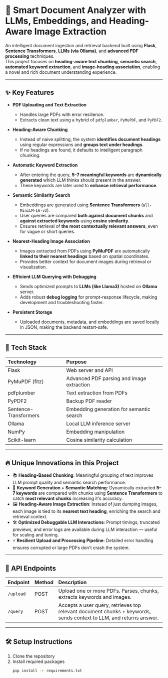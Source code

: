 # 📄 Smart Document Analyzer with LLMs, Embeddings, and Heading-Aware Image Extraction

An intelligent document ingestion and retrieval backend built using **Flask**, **Sentence Transformers**, **LLMs (via Ollama)**, and **advanced PDF processing** techniques.  
This project focuses on **heading-aware text chunking**, **semantic search**, **automated keyword extraction**, and **image-heading association**, enabling a novel and rich document understanding experience.

---

## ✨ Key Features

- **PDF Uploading and Text Extraction**
  - Handles large PDFs with error resilience.
  - Extracts clean text using a hybrid of `pdfplumber`, `PyMuPDF`, and `PyPDF2`.

- **Heading-Aware Chunking**
  - Instead of naive splitting, the system **identifies document headings** using regular expressions and **groups text under headings**.
  - If no headings are found, it defaults to intelligent paragraph chunking.

- **Automatic Keyword Extraction**
  - After entering the query, **5–7 meaningful keywords** are **dynamically generated** which LLM thinks should present in the answer.
  - These keywords are later used to **enhance retrieval performance**.

- **Semantic Similarity Search**
  - Embeddings are generated using **Sentence Transformers** (`all-MiniLM-L6-v2`).
  - User queries are compared **both against document chunks** and **against extracted keywords** using **cosine similarity**.
  - Ensures retrieval of **the most contextually relevant answers**, even for vague or short queries.

- **Nearest-Heading Image Association**
  - Images extracted from PDFs using **PyMuPDF** are automatically **linked to their nearest headings** based on spatial coordinates.
  - Provides better context for document images during retrieval or visualization.

- **Efficient LLM Querying with Debugging**
  - Sends optimized prompts to **LLMs (like Llama3)** hosted on **Ollama** server.
  - Adds robust **debug logging** for prompt-response lifecycle, making development and troubleshooting faster.

- **Persistent Storage**
  - Uploaded documents, metadata, and embeddings are saved locally in JSON, making the backend restart-safe.

---

## 🚀 Tech Stack

| Technology | Purpose |
| :--- | :--- |
| Flask | Web server and API |
| PyMuPDF (fitz) | Advanced PDF parsing and image extraction |
| pdfplumber | Text extraction from PDFs |
| PyPDF2 | Backup PDF reader |
| Sentence-Transformers | Embedding generation for semantic search |
| Ollama | Local LLM inference server |
| NumPy | Embedding manipulation |
| Scikit-learn | Cosine similarity calculation |

---

## 🔥 Unique Innovations in this Project

- 📚 **Heading-Based Chunking**: Meaningful grouping of text improves LLM prompt quality and semantic search performance.
- 🧠 **Keyword Generation + Semantic Matching**: Dynamically extracted **5–7 keywords** are compared with chunks using **Sentence Transformers** to catch **most relevant chunks** increasing it's accuracy.
- 🖼️ **Heading-Aware Image Extraction**: Instead of just dumping images, each image is tied to its **nearest text heading**, enriching the search and retrieval context.
- 🛠️ **Optimized Debuggable LLM Interactions**: Prompt timings, truncated previews, and error logs are available during LLM interaction — useful for scaling and tuning.
- ⚡ **Resilient Upload and Processing Pipeline**: Detailed error handling ensures corrupted or large PDFs don't crash the system.

---

## 📂 API Endpoints

| Endpoint | Method | Description |
| :--- | :--- | :--- |
| `/upload` | POST | Upload one or more PDFs. Parses, chunks, extracts keywords and images. |
| `/query` | POST | Accepts a user query, retrieves top relevant document chunks + keywords, sends context to LLM, and returns answer. |

---

## 🛠️ Setup Instructions

1. Clone the repository
2. Install required packages
   ```bash
   pip install -r requirements.txt
